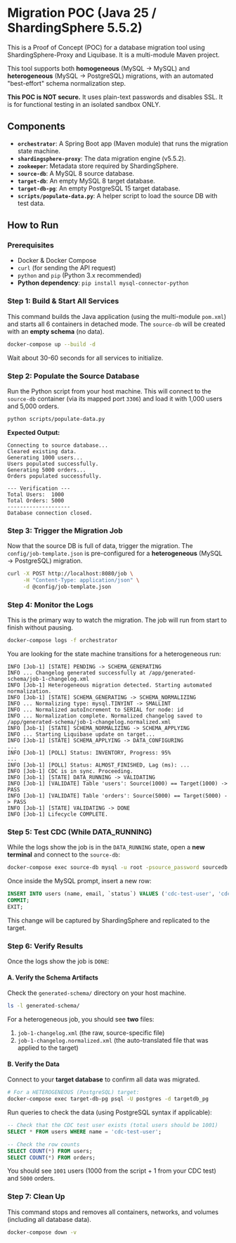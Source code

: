 # Migration POC (Java 25 / ShardingSphere 5.5.2)

This is a Proof of Concept (POC) for a database migration tool using ShardingSphere-Proxy and Liquibase. It is a multi-module Maven project.

This tool supports both **homogeneous** (MySQL $\rightarrow$ MySQL) and **heterogeneous** (MySQL $\rightarrow$ PostgreSQL) migrations, with an automated "best-effort" schema normalization step.

**This POC is NOT secure.** It uses plain-text passwords and disables SSL. It is for functional testing in an isolated sandbox ONLY.

## Components

* **`orchestrator`**: A Spring Boot app (Maven module) that runs the migration state machine.
* **`shardingsphere-proxy`**: The data migration engine (v5.5.2).
* **`zookeeper`**: Metadata store required by ShardingSphere.
* **`source-db`**: A MySQL 8 source database.
* **`target-db`**: An empty MySQL 8 target database.
* **`target-db-pg`**: An empty PostgreSQL 15 target database.
* **`scripts/populate-data.py`**: A helper script to load the source DB with test data.

## How to Run

### Prerequisites

* Docker & Docker Compose
* `curl` (for sending the API request)
* `python` and `pip` (Python 3.x recommended)
* **Python dependency**: `pip install mysql-connector-python`

### Step 1: Build & Start All Services

This command builds the Java application (using the multi-module `pom.xml`) and starts all 6 containers in detached mode. The `source-db` will be created with an **empty schema** (no data).

```bash
docker-compose up --build -d
````

Wait about 30-60 seconds for all services to initialize.

### Step 2: Populate the Source Database

Run the Python script from your host machine. This will connect to the `source-db` container (via its mapped port `3306`) and load it with 1,000 users and 5,000 orders.

```bash
python scripts/populate-data.py
```

**Expected Output:**

```
Connecting to source database...
Cleared existing data.
Generating 1000 users...
Users populated successfully.
Generating 5000 orders...
Orders populated successfully.

--- Verification ---
Total Users:  1000
Total Orders: 5000
--------------------
Database connection closed.
```

### Step 3: Trigger the Migration Job

Now that the source DB is full of data, trigger the migration. The `config/job-template.json` is pre-configured for a **heterogeneous** (MySQL $\rightarrow$ PostgreSQL) migration.

```bash
curl -X POST http://localhost:8080/job \
     -H "Content-Type: application/json" \
     -d @config/job-template.json
```

### Step 4: Monitor the Logs

This is the primary way to watch the migration. The job will run from start to finish without pausing.

```bash
docker-compose logs -f orchestrator
```

You are looking for the state machine transitions for a heterogeneous run:

```
INFO [Job-1] [STATE] PENDING -> SCHEMA_GENERATING
INFO ... Changelog generated successfully at /app/generated-schema/job-1-changelog.xml
INFO [Job-1] Heterogeneous migration detected. Starting automated normalization.
INFO [Job-1] [STATE] SCHEMA_GENERATING -> SCHEMA_NORMALIZING
INFO ... Normalizing type: mysql.TINYINT -> SMALLINT
INFO ... Normalized autoIncrement to SERIAL for node: id
INFO ... Normalization complete. Normalized changelog saved to /app/generated-schema/job-1-changelog.normalized.xml
INFO [Job-1] [STATE] SCHEMA_NORMALIZING -> SCHEMA_APPLYING
INFO ... Starting Liquibase update on target...
INFO [Job-1] [STATE] SCHEMA_APPLYING -> DATA_CONFIGURING
...
INFO [Job-1] [POLL] Status: INVENTORY, Progress: 95%
...
INFO [Job-1] [POLL] Status: ALMOST_FINISHED, Lag (ms): ...
INFO [Job-1] CDC is in sync. Proceeding.
INFO [Job-1] [STATE] DATA_RUNNING -> VALIDATING
INFO [Job-1] [VALIDATE] Table 'users': Source(1000) == Target(1000) -> PASS
INFO [Job-1] [VALIDATE] Table 'orders': Source(5000) == Target(5000) -> PASS
INFO [Job-1] [STATE] VALIDATING -> DONE
INFO [Job-1] Lifecycle COMPLETE.
```

### Step 5: Test CDC (While DATA\_RUNNING)

While the logs show the job is in the `DATA_RUNNING` state, open a **new terminal** and connect to the `source-db`:

```bash
docker-compose exec source-db mysql -u root -psource_password sourcedb
```

Once inside the MySQL prompt, insert a new row:

```sql
INSERT INTO users (name, email, `status`) VALUES ('cdc-test-user', 'cdc@example.com', 1);
COMMIT;
EXIT;
```

This change will be captured by ShardingSphere and replicated to the target.

### Step 6: Verify Results

Once the logs show the job is `DONE`:

#### A. Verify the Schema Artifacts

Check the `generated-schema/` directory on your host machine.

```bash
ls -l generated-schema/
```

For a heterogeneous job, you should see **two** files:

1.  `job-1-changelog.xml` (the raw, source-specific file)
2.  `job-1-changelog.normalized.xml` (the auto-translated file that was applied to the target)

#### B. Verify the Data

Connect to your **target database** to confirm all data was migrated.

```bash
# For a HETEROGENEOUS (PostgreSQL) target:
docker-compose exec target-db-pg psql -U postgres -d targetdb_pg
```

Run queries to check the data (using PostgreSQL syntax if applicable):

```sql
-- Check that the CDC test user exists (total users should be 1001)
SELECT * FROM users WHERE name = 'cdc-test-user';

-- Check the row counts
SELECT COUNT(*) FROM users;
SELECT COUNT(*) FROM orders;
```

You should see `1001` users (1000 from the script + 1 from your CDC test) and `5000` orders.

### Step 7: Clean Up

This command stops and removes all containers, networks, and volumes (including all database data).

```bash
docker-compose down -v
```